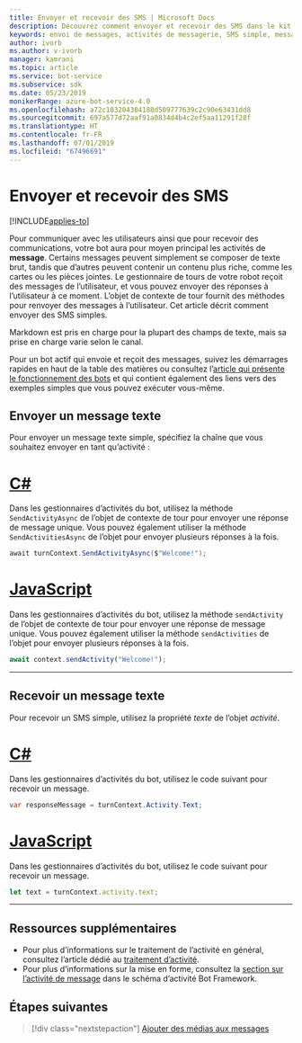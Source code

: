 ```yaml
---
title: Envoyer et recevoir des SMS | Microsoft Docs
description: Découvrez comment envoyer et recevoir des SMS dans le kit SDK Bot Framework.
keywords: envoi de messages, activités de messagerie, SMS simple, message, SMS, recevoir des messages
author: ivorb
ms.author: v-ivorb
manager: kamrani
ms.topic: article
ms.service: bot-service
ms.subservice: sdk
ms.date: 05/23/2019
monikerRange: azure-bot-service-4.0
ms.openlocfilehash: a72c103204384188d509777639c2c90e63431dd8
ms.sourcegitcommit: 697a577d72aaf91a0834d4b4c2ef5aa11291f28f
ms.translationtype: HT
ms.contentlocale: fr-FR
ms.lasthandoff: 07/01/2019
ms.locfileid: "67496691"
---
```

# <a name="send-and-receive-text-message"></a>Envoyer et recevoir des SMS

[!INCLUDE[applies-to](../includes/applies-to.md)]

Pour communiquer avec les utilisateurs ainsi que pour recevoir des communications, votre bot aura pour moyen principal les activités de **message**. Certains messages peuvent simplement se composer de texte brut, tandis que d’autres peuvent contenir un contenu plus riche, comme les cartes ou les pièces jointes. Le gestionnaire de tours de votre robot reçoit des messages de l’utilisateur, et vous pouvez envoyer des réponses à l’utilisateur à ce moment. L’objet de contexte de tour fournit des méthodes pour renvoyer des messages à l’utilisateur. Cet article décrit comment envoyer des SMS simples.

Markdown est pris en charge pour la plupart des champs de texte, mais sa prise en charge varie selon le canal.

Pour un bot actif qui envoie et reçoit des messages, suivez les démarrages rapides en haut de la table des matières ou consultez l’[article qui présente le fonctionnement des bots](bot-builder-basics.md#bot-structure) et qui contient également des liens vers des exemples simples que vous pouvez exécuter vous-même.

## <a name="send-a-text-message"></a>Envoyer un message texte

Pour envoyer un message texte simple, spécifiez la chaîne que vous souhaitez envoyer en tant qu’activité :

# <a name="ctabcsharp"></a>[C#](#tab/csharp)

Dans les gestionnaires d’activités du bot, utilisez la méthode `SendActivityAsync` de l’objet de contexte de tour pour envoyer une réponse de message unique. Vous pouvez également utiliser la méthode `SendActivitiesAsync` de l’objet pour envoyer plusieurs réponses à la fois.

```cs
await turnContext.SendActivityAsync($"Welcome!");
```

# <a name="javascripttabjavascript"></a>[JavaScript](#tab/javascript)

Dans les gestionnaires d’activités du bot, utilisez la méthode `sendActivity` de l’objet de contexte de tour pour envoyer une réponse de message unique. Vous pouvez également utiliser la méthode `sendActivities` de l’objet pour envoyer plusieurs réponses à la fois.

```javascript
await context.sendActivity("Welcome!");
```
---
## <a name="receive-a-text-message"></a>Recevoir un message texte

Pour recevoir un SMS simple, utilisez la propriété *texte* de l’objet *activité*. 

# <a name="ctabcsharp"></a>[C#](#tab/csharp)

Dans les gestionnaires d’activités du bot, utilisez le code suivant pour recevoir un message. 

```cs
var responseMessage = turnContext.Activity.Text;
```

# <a name="javascripttabjavascript"></a>[JavaScript](#tab/javascript)

Dans les gestionnaires d’activités du bot, utilisez le code suivant pour recevoir un message.

```javascript
let text = turnContext.activity.text;
```

---

## <a name="additional-resources"></a>Ressources supplémentaires

- Pour plus d’informations sur le traitement de l’activité en général, consultez l’article dédié au [traitement d’activité](~/v4sdk/bot-builder-basics.md#the-activity-processing-stack).
- Pour plus d’informations sur la mise en forme, consultez la [section sur l’activité de message](https://aka.ms/botSpecs-activitySchema#message-activity) dans le schéma d’activité Bot Framework.

## <a name="next-steps"></a>Étapes suivantes

> [!div class="nextstepaction"]
> [Ajouter des médias aux messages](./bot-builder-howto-add-media-attachments.md)
